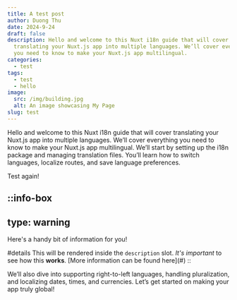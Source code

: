 ```yaml
---
title: A test post
author: Duong Thu
date: 2024-9-24
draft: false
description: Hello and welcome to this Nuxt i18n guide that will cover
  translating your Nuxt.js app into multiple languages. We’ll cover everything
  you need to know to make your Nuxt.js app multilingual.
categories:
  - test
tags:
  - test
  - hello
image:
  src: /img/building.jpg
  alt: An image showcasing My Page
slug: test
---
```


Hello and welcome to this Nuxt i18n guide that will cover translating your Nuxt.js app into multiple languages. We’ll cover everything you need to know to make your Nuxt.js app multilingual. We’ll start by setting up the i18n package and managing translation files. You’ll learn how to switch languages, localize routes, and save language preferences.

Test again!

## ::info-box

## type: warning

Here's a handy bit of information for you!

\#details
This will be rendered inside the `description` slot. *It's important* to see how this **works**. \[More information can be found here]\(#)
\::

We’ll also dive into supporting right-to-left languages, handling pluralization, and localizing dates, times, and currencies. Let’s get started on making your app truly global!
